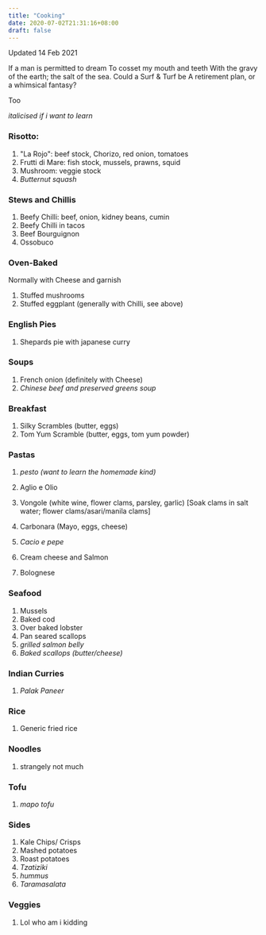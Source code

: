 ```yaml
---
title: "Cooking"
date: 2020-07-02T21:31:16+08:00
draft: false
---
```


Updated 14 Feb 2021

If a man is permitted to dream 
To cosset my mouth and teeth
With the gravy of the earth; the salt of the sea.
Could a Surf & Turf be
A retirement plan, or a whimsical fantasy?

Too 


*italicised if i want to learn*

### Risotto:

1. "La Rojo": beef stock, Chorizo, red onion, tomatoes
2. Frutti di Mare: fish stock, mussels, prawns, squid
3. Mushroom: veggie stock
4. *Butternut squash*

### Stews and Chillis

1. Beefy Chilli: beef, onion, kidney beans, cumin
2. Beefy Chilli in tacos
3. Beef Bourguignon
4. Ossobuco

### Oven-Baked

Normally with Cheese and garnish

1. Stuffed mushrooms
2. Stuffed eggplant (generally with Chilli, see above)

### English Pies

1. Shepards pie with japanese curry

 ### Soups

1. French onion (definitely with Cheese)
2. *Chinese beef and preserved greens soup*

 ### Breakfast

1. Silky Scrambles (butter, eggs)
2. Tom Yum Scramble (butter, eggs, tom yum powder)

### Pastas

1. *pesto (want to learn the homemade kind)*
2. Aglio e Olio
3. Vongole (white wine, flower clams, parsley, garlic) [Soak clams in salt water; flower clams/asari/manila clams]
4. Carbonara (Mayo, eggs, cheese)


2. *Cacio e pepe* 
3. Cream cheese and Salmon
4. Bolognese

### Seafood

1. Mussels
2. Baked cod
3. Over baked lobster
4. Pan seared scallops
4. *grilled salmon belly* 
5. *Baked scallops (butter/cheese)*

### Indian Curries

1. *Palak Paneer*

### Rice

1. Generic fried rice

### Noodles

1. strangely not much

### Tofu

1. *mapo tofu* 

### Sides

1. Kale Chips/ Crisps
2. Mashed potatoes
3. Roast potatoes
4. *Tzatiziki*
5. *hummus*
6. *Taramasalata*

### Veggies

1. Lol who am i kidding

